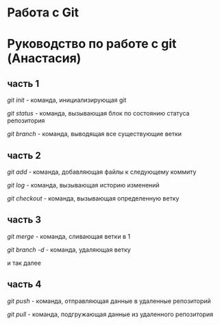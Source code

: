 # Работа с Git

# Руководство по работе с git (Анастасия)

## часть 1
*git init* - команда, инициализирующая git

*git status* - команда, вызывающая блок по состоянию статуса репозитория

*git branch* - команда, выводящая все существующие ветки

## часть 2

*git add* - команда, добавляющая файлы к следующему коммиту

*git log* - команда, вызывающая историю изменений

*git checkout* - команда, вызывающая определенную ветку

## часть 3

*git merge* - команда, сливающая ветки в 1

*git branch -d* - команда, удаляющая ветку

и так далее

## часть 4

*git push* - команда, отправляющая данные в удаленные репозиторий

*git pull* - команда, подгружающая данные из удаленного репозитория